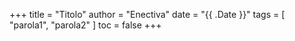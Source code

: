 +++
title = "Titolo"
author = "Enectiva"
date = "{{ .Date }}"
tags = [
    "parola1",
    "parola2"
]
toc = false
+++
